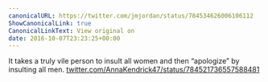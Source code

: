 ```yaml
---
canonicalURL: https://twitter.com/jmjordan/status/784534626006106112
ShowCanonicalLink: true
CanonicalLinkText: View original on
date: 2016-10-07T23:23:25+00:00
---
```

It takes a truly vile person to insult all women and then “apologize” by insulting all men. [twitter.com/AnnaKendrick47/status/784521736557588481](https://twitter.com/AnnaKendrick47/status/784521736557588481)